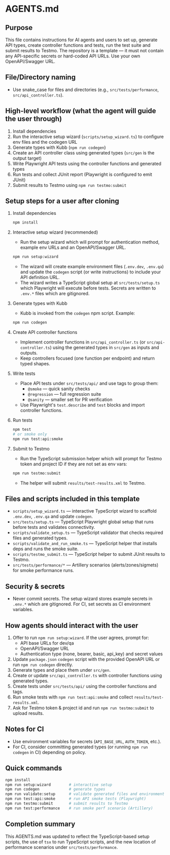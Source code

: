 AGENTS.md
===========

Purpose
-------
This file contains instructions for AI agents and users to set up, generate API types, create controller functions and tests, run the test suite and submit results to Testmo. The repository is a template — it must not contain any API-specific secrets or hard-coded API URLs. Use your own OpenAPI/Swagger URL.

File/Directory naming
---------------------
- Use snake_case for files and directories (e.g., `src/tests/performance`, `src/api_controller.ts`).

High-level workflow (what the agent will guide the user through)
----------------------------------------------------------------
1. Install dependencies
2. Run the interactive setup wizard (`scripts/setup_wizard.ts`) to configure env files and the codegen URL
3. Generate types with Kubb (`npm run codegen`)
4. Create an API controller class using generated types (`src/gen` is the output target)
5. Write Playwright API tests using the controller functions and generated types
6. Run tests and collect JUnit report (Playwright is configured to emit JUnit)
7. Submit results to Testmo using `npm run testmo:submit`

Setup steps for a user after cloning
-----------------------------------
1. Install dependencies

   ```bash
   npm install
   ```

2. Interactive setup wizard (recommended)

   - Run the setup wizard which will prompt for authentication method, example env URLs and an OpenAPI/Swagger URL.

   ```bash
   npm run setup:wizard
   ```

   - The wizard will create example environment files (`.env.dev`, `.env.qa`) and update the `codegen` script (or write instructions) to include your API definition URL.
   - The wizard writes a TypeScript global setup at `src/tests/setup.ts` which Playwright will execute before tests. Secrets are written to `.env.*` files which are gitignored.

3. Generate types with Kubb

   - Kubb is invoked from the `codegen` npm script. Example:

   ```bash
   npm run codegen
   ```

4. Create API controller functions

   - Implement controller functions in `src/api_controller.ts` (or `src/api-controller.ts`) using the generated types in `src/gen` as inputs and outputs.
   - Keep controllers focused (one function per endpoint) and return typed shapes.

5. Write tests

   - Place API tests under `src/tests/api/` and use tags to group them:
     - `@smoke` — quick sanity checks
     - `@regression` — full regression suite
     - `@sanity` — smaller set for PR verification
   - Use Playwright's `test.describe` and `test` blocks and import controller functions.

6. Run tests

   ```bash
   npm test
   # or smoke only
   npm run test:api:smoke
   ```

7. Submit to Testmo

   - Run the TypeScript submission helper which will prompt for Testmo token and project ID if they are not set as env vars:

   ```bash
   npm run testmo:submit
   ```

   - The helper will submit `results/test-results.xml` to Testmo.

Files and scripts included in this template
-----------------------------------------
- `scripts/setup_wizard.ts` — interactive TypeScript wizard to scaffold `.env.dev`, `.env.qa` and update `codegen`.
- `src/tests/setup.ts` — TypeScript Playwright global setup that runs before tests and validates connectivity.
- `scripts/validate_setup.ts` — TypeScript validator that checks required files and generated types.
- `scripts/validate_and_run_smoke.ts` — TypeScript helper that installs deps and runs the smoke suite.
- `scripts/testmo_submit.ts` — TypeScript helper to submit JUnit results to Testmo.
- `src/tests/performance/*` — Artillery scenarios (alerts/zones/sigmets) for smoke performance runs.

Security & secrets
------------------
- Never commit secrets. The setup wizard stores example secrets in `.env.*` which are gitignored. For CI, set secrets as CI environment variables.

How agents should interact with the user
---------------------------------------
1. Offer to run `npm run setup:wizard`. If the user agrees, prompt for:
   - API base URLs for dev/qa
   - OpenAPI/Swagger URL
   - Authentication type (none, bearer, basic, api_key) and secret values
2. Update `package.json` `codegen` script with the provided OpenAPI URL or run `npm run codegen` directly.
3. Generate types and place them under `src/gen`.
4. Create or update `src/api_controller.ts` with controller functions using generated types.
5. Create tests under `src/tests/api/` using the controller functions and tags.
6. Run smoke tests with `npm run test:api:smoke` and collect `results/test-results.xml`.
7. Ask for Testmo token & project id and run `npm run testmo:submit` to upload results.

Notes for CI
------------
- Use environment variables for secrets (`API_BASE_URL`, `AUTH_TOKEN`, etc.).
- For CI, consider committing generated types (or running `npm run codegen` in CI) depending on policy.

Quick commands
--------------
```bash
npm install
npm run setup:wizard        # interactive setup
npm run codegen             # generate types
npm run validate:setup      # validate generated files and environment
npm run test:api:smoke      # run API smoke tests (Playwright)
npm run testmo:submit       # submit results to Testmo
npm run test:performance    # run smoke perf scenario (Artillery)
```

Completion summary
------------------
This AGENTS.md was updated to reflect the TypeScript-based setup scripts, the use of `tsx` to run TypeScript scripts, and the new location of performance scenarios under `src/tests/performance`.